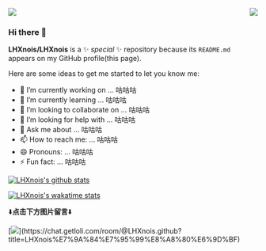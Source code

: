 <p>
  <a href="https://count.getloli.com/"><img src="https://count.getloli.com/get/@:LHXnois?theme=rule34"></a>
  <img src="https://weather-icon.journeyad.repl.co/@chengdu?v=1" align="right">
</p>
<!--
![LHXnois](https://count.getloli.com/get/@:LHXnois?theme=rule34)
-->

### Hi there 👋


**LHXnois/LHXnois** is a ✨ _special_ ✨ repository because its `README.md` appears on my GitHub profile(this page).

Here are some ideas to get me started to let you know me:

- 🔭 I’m currently working on ... 咕咕咕
- 🌱 I’m currently learning ... 咕咕咕
- 👯 I’m looking to collaborate on ... 咕咕咕
- 🤔 I’m looking for help with ... 咕咕咕
- 💬 Ask me about ... 咕咕咕
- 📫 How to reach me: ... 咕咕咕
- 😄 Pronouns: ... 咕咕咕
- ⚡ Fun fact: ... 咕咕咕

[![LHXnois's github stats](https://github-readme-stats.vercel.app/api?username=LHXnois&show_icons=true&theme=blueberry&hide_border=true)](https://github.com/anuraghazra/github-readme-stats)

<!--
[![Top Langs](https://github-readme-stats.vercel.app/api/top-langs/?username=LHXnois&layout=compact&hide=c++)](https://github.com/anuraghazra/github-readme-stats)
-->

[![LHXnois's wakatime stats](https://github-readme-stats.vercel.app/api/wakatime?username=LHXnois&theme=blueberry&hide_border=true&range=last_7_days&layout=compact)](https://github.com/anuraghazra/github-readme-stats)

⬇️**点击下方图片留言**⬇️

[![](https://chat.getloli.com/room/@LHXnois.github/svg?width=600&height=280&limit=20&theme=light&fontSize=13&title=LHXnois%E7%9A%84%E7%95%99%E8%A8%80%E6%9D%BF:%20~)](https://chat.getloli.com/room/@LHXnois.github?title=LHXnois%E7%9A%84%E7%95%99%E8%A8%80%E6%9D%BF)
